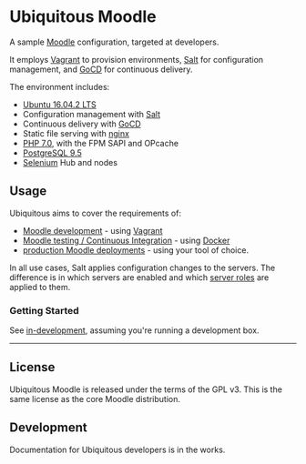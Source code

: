 # Ubiquitous Moodle

A sample [Moodle](https://moodle.org) configuration, targeted at developers.

It employs [Vagrant](https://www.vagrantup.com) to provision environments, [Salt](https://docs.saltstack.com/en/getstarted/) for configuration management, and [GoCD](https://www.gocd.io/) for continuous delivery.

The environment includes:

* [Ubuntu 16.04.2 LTS](https://www.ubuntu.com/)
* Configuration management with [Salt](https://docs.saltstack.com/en/getstarted/)
* Continuous delivery with [GoCD](https://www.gocd.io/)
* Static file serving with [nginx](http://nginx.org/)
* [PHP 7.0](http://php.net/), with the FPM SAPI and OPcache
* [PostgreSQL 9.5](http://www.postgresql.org/)
* [Selenium](http://www.seleniumhq.org/) Hub and nodes

## Usage

Ubiquitous aims to cover the requirements of:
* [Moodle development](docs/using/in-development.md) - using [Vagrant](https://www.vagrantup.com/)
* [Moodle testing / Continuous Integration](docs/using/in-test.md) - using [Docker](https://www.docker.com/)
* [production Moodle deployments](docs/using/in-production.md) - using your tool of choice.

In all use cases, Salt applies configuration changes to the servers. The difference is in which servers are enabled and which [server roles](docs/roles.md) are applied to them.

### Getting Started
See [in-development](docs/using/in-development.md), assuming you're running a development box.

* * *

## License

Ubiquitous Moodle is released under the terms of the GPL v3. This is the same license as the core Moodle distribution.

## Development

Documentation for Ubiquitous developers is in the works.

